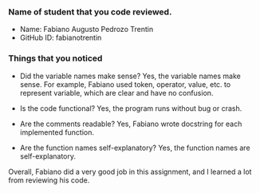 ### Name of student that you code reviewed.
- Name: Fabiano Augusto Pedrozo Trentin
- GitHub ID: fabianotrentin


### Things that you noticed
- Did the variable names make sense?
Yes, the variable names make sense. For example, Fabiano used token, operator, value, etc. to represent variable, which are
clear and have no confusion.

- Is the code functional?
Yes, the program runs without bug or crash.

- Are the comments readable?
Yes, Fabiano wrote docstring for each implemented function.

- Are the function names self-explanatory?
Yes, the function names are self-explanatory. 

Overall, Fabiano did a very good job in this assignment, and I learned a lot from reviewing his code.